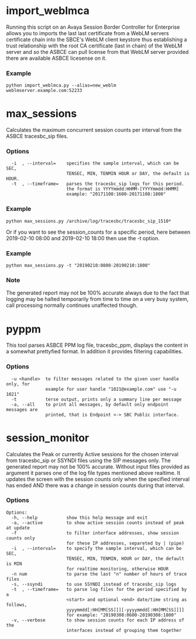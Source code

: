# import_weblmca #

Running this script on an Avaya Session Border Controller for Enterprise allows you to imports the last
last certificate from a WebLM servers certificate chain into the SBCE's WebLM client keystore thus establishing a trust
relationship with the root CA certificate (last in chain) of the WebLM server and so the ASBCE can pull license from
that WebLM server provided there are available ASBCE licesense on it.

### Example ###
```
python import_weblmca.py --alias=new_weblm weblmserver.example.com:52233
```


# max_sessions #

Calculates the maximum concurrent session counts per interval from the ASBCE tracesbc_sip files.

### Options ###
```
  -i  , --interval=    specifies the sample interval, which can be SEC,
                       TENSEC, MIN, TENMIN HOUR or DAY, the default is HOUR.
  -t  , --timeframe=   parses the tracesbc_sip logs for this period.
                       the format is YYYYmmdd:HHMM-[YYYYmmdd:HHMM]
                       example: "20171108:1600-20171108:1800"
```
                    
### Example ###
```
python max_sessions.py /archive/log/tracesbc/tracesbc_sip_1510*
```

Or if you want to see the session_counts for a specific period, here between
2019-02-10 08:00 and 2019-02-10 18:00 then use the -t option.

### Example ###
```
python max_sessions.py -t "20190210:0800-20190210:1800"
```

### Note ###

The generated report may not be 100% accurate always due to the fact that logging may be halted 
temporarily from time to time on a very  busy system, call processing normally continues unaffected though.



# pyppm #

This tool parses ASBCE PPM log file, tracesbc_ppm, displays the content in a somewhat prettyfied format.
In addition it provides filtering capabilities.

### Options ###

```
  -u <handle>  to filter messages related to the given user handle only, for
               example for user handle "1021@example.com" use "-u 1021"
  -t           terse output, prints only a summary line per message
  -a, --all    to print all messages, by default only endpoint messages are
               printed, that is Endpoint <-> SBC Public interface.
```

# session_monitor #

Calculates the Peak or currently  Active sessions for the chosen interval from
tracesbc_sip or SSYNDI files using the SIP messages only. The generated report
may not be  100% accurate. Without input files provided as argument it parses 
one of the log file types mentioned above realtime. It updates the screen with
the session counts only when the specified interval has ended  AND there was a
change in session counts during that interval.

### Options ###

```
Options:
  -h, --help           show this help message and exit
  -a, --active         to show active session counts instead of peak at update
  -f                   to filter interface addresses, show session counts only
                       for these IP addresses, separeted by | (pipe)
  -i  , --interval=    to specify the sample interval, which can be SEC,
                       TENSEC, MIN, TENMIN, HOUR or DAY, the default is MIN
                       for realtime monitoring, otherwise HOUR
  -n num               to parse the last "n" number of hours of trace files
  -s, --ssyndi         to use SSYNDI instead of tracesbc_sip logs
  -t  , --timeframe=   to parse log files for the period specified by a
                       <start> and optional <end> date/time string as follows,
                       yyyymmdd[:HH[MM[SS]]][-yyyymmdd[:HH[MM[SS]]]]
                       for example: "20190308:0600-20190308:1800"
  -v, --verbose        to show session counts for each IP address of the
                       interfaces instead of grouping them together
```
